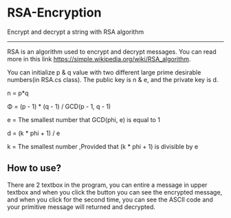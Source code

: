 # RSA-Encryption
Encrypt and  decrypt  a string with RSA algorithm
***********************

RSA is an algorithm used to encrypt and decrypt messages. You can read more in this link https://simple.wikipedia.org/wiki/RSA_algorithm.

You can initialize p & q value with two different large prime desirable numbers(in RSA.cs class).
The public key is n & e, and the private key is d.

n = p*q

Φ = (p - 1) * (q - 1) / GCD(p - 1, q - 1)

e = The smallest number that GCD(phi, e) is equal to 1

d = (k * phi + 1) / e

k = The smallest number ,Provided that (k * phi + 1) is divisible by e

## How to use?
There are 2 textbox in the program, you can entire a message in upper textbox and when you click the button you can see the encrypted message,
and when you click for the second time, you can see the ASCII code and your primitive message will returned and decrypted.

